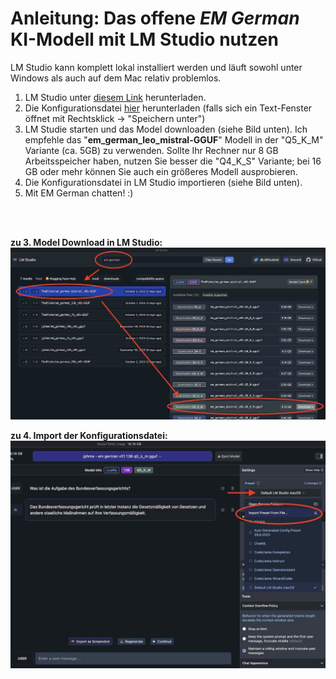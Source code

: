# Anleitung: Das offene *EM German* KI-Modell mit LM Studio nutzen

LM Studio kann komplett lokal installiert werden und läuft sowohl unter Windows als auch auf dem Mac relativ problemlos.

1. LM Studio unter [diesem Link](https://lmstudio.ai/) herunterladen.
2. Die Konfigurationsdatei [hier](lm_studio_em_german.preset.json) herunterladen (falls sich ein Text-Fenster öffnet mit Rechtsklick -> "Speichern unter")
3. LM Studie starten und das Model downloaden (siehe Bild unten). Ich empfehle das "**em_german_leo_mistral-GGUF**" Modell in der "Q5_K_M" Variante (ca. 5GB) zu verwenden. Sollte Ihr Rechner nur 8 GB Arbeitsspeicher haben, nutzen Sie besser die "Q4_K_S" Variante; bei 16 GB oder mehr können Sie auch ein größeres Modell ausprobieren.
4. Die Konfigurationsdatei in LM Studio importieren (siehe Bild unten).
5. Mit EM German chatten! :)

<br>
<br>


**zu 3. Model Download in LM Studio:**
![Download](screenshots/download_model.jpg)

**zu 4. Import der Konfigurationsdatei:**
![Download](screenshots/import_preset.jpg)
